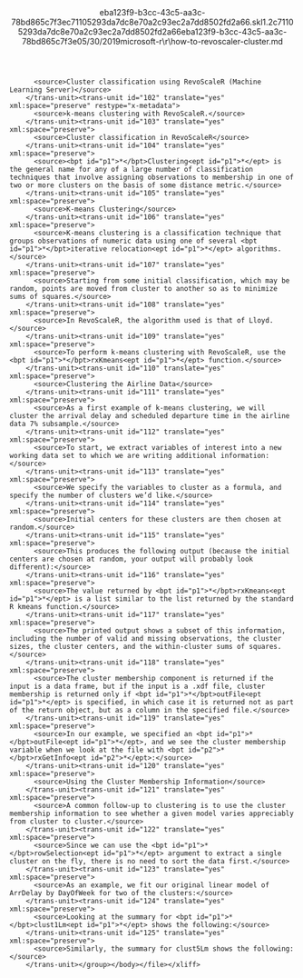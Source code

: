 <?xml version="1.0"?><xliff version="1.2" xmlns="urn:oasis:names:tc:xliff:document:1.2" xmlns:xsi="http://www.w3.org/2001/XMLSchema-instance" xsi:schemaLocation="urn:oasis:names:tc:xliff:document:1.2 xliff-core-1.2-transitional.xsd"><file datatype="xml" original="how-to-revoscaler-cluster.md" source-language="en-US" target-language="en-US"><header><tool tool-id="mdxliff" tool-name="mdxliff" tool-version="1.0-8ab897d" tool-company="Microsoft" /><xliffext:skl_file_name xmlns:xliffext="urn:microsoft:content:schema:xliffextensions">eba123f9-b3cc-43c5-aa3c-78bd865c7f3ec71105293da7dc8e70a2c93ec2a7dd8502fd2a66.skl</xliffext:skl_file_name><xliffext:version xmlns:xliffext="urn:microsoft:content:schema:xliffextensions">1.2</xliffext:version><xliffext:ms.openlocfilehash xmlns:xliffext="urn:microsoft:content:schema:xliffextensions">c71105293da7dc8e70a2c93ec2a7dd8502fd2a66</xliffext:ms.openlocfilehash><xliffext:ms.sourcegitcommit xmlns:xliffext="urn:microsoft:content:schema:xliffextensions">eba123f9-b3cc-43c5-aa3c-78bd865c7f3e</xliffext:ms.sourcegitcommit><xliffext:ms.lasthandoff xmlns:xliffext="urn:microsoft:content:schema:xliffextensions">05/30/2019</xliffext:ms.lasthandoff><xliffext:ms.openlocfilepath xmlns:xliffext="urn:microsoft:content:schema:xliffextensions">microsoft-r\r\how-to-revoscaler-cluster.md</xliffext:ms.openlocfilepath></header><body><group id="content" extype="content"><trans-unit id="101" translate="yes" xml:space="preserve" restype="x-metadata">
          <source>Cluster classification using RevoScaleR (Machine Learning Server)</source>
        </trans-unit><trans-unit id="102" translate="yes" xml:space="preserve" restype="x-metadata">
          <source>k-means clustering with RevoScaleR.</source>
        </trans-unit><trans-unit id="103" translate="yes" xml:space="preserve">
          <source>Cluster classification in RevoScaleR</source>
        </trans-unit><trans-unit id="104" translate="yes" xml:space="preserve">
          <source><bpt id="p1">*</bpt>Clustering<ept id="p1">*</ept> is the general name for any of a large number of classification techniques that involve assigning observations to membership in one of two or more clusters on the basis of some distance metric.</source>
        </trans-unit><trans-unit id="105" translate="yes" xml:space="preserve">
          <source>K-means Clustering</source>
        </trans-unit><trans-unit id="106" translate="yes" xml:space="preserve">
          <source>K-means clustering is a classification technique that groups observations of numeric data using one of several <bpt id="p1">*</bpt>iterative relocation<ept id="p1">*</ept> algorithms.</source>
        </trans-unit><trans-unit id="107" translate="yes" xml:space="preserve">
          <source>Starting from some initial classification, which may be random, points are moved from cluster to another so as to minimize sums of squares.</source>
        </trans-unit><trans-unit id="108" translate="yes" xml:space="preserve">
          <source>In RevoScaleR, the algorithm used is that of Lloyd.</source>
        </trans-unit><trans-unit id="109" translate="yes" xml:space="preserve">
          <source>To perform k-means clustering with RevoScaleR, use the <bpt id="p1">*</bpt>rxKmeans<ept id="p1">*</ept> function.</source>
        </trans-unit><trans-unit id="110" translate="yes" xml:space="preserve">
          <source>Clustering the Airline Data</source>
        </trans-unit><trans-unit id="111" translate="yes" xml:space="preserve">
          <source>As a first example of k-means clustering, we will cluster the arrival delay and scheduled departure time in the airline data 7% subsample.</source>
        </trans-unit><trans-unit id="112" translate="yes" xml:space="preserve">
          <source>To start, we extract variables of interest into a new working data set to which we are writing additional information:</source>
        </trans-unit><trans-unit id="113" translate="yes" xml:space="preserve">
          <source>We specify the variables to cluster as a formula, and specify the number of clusters we’d like.</source>
        </trans-unit><trans-unit id="114" translate="yes" xml:space="preserve">
          <source>Initial centers for these clusters are then chosen at random.</source>
        </trans-unit><trans-unit id="115" translate="yes" xml:space="preserve">
          <source>This produces the following output (because the initial centers are chosen at random, your output will probably look different):</source>
        </trans-unit><trans-unit id="116" translate="yes" xml:space="preserve">
          <source>The value returned by <bpt id="p1">*</bpt>rxKmeans<ept id="p1">*</ept> is a list similar to the list returned by the standard R kmeans function.</source>
        </trans-unit><trans-unit id="117" translate="yes" xml:space="preserve">
          <source>The printed output shows a subset of this information, including the number of valid and missing observations, the cluster sizes, the cluster centers, and the within-cluster sums of squares.</source>
        </trans-unit><trans-unit id="118" translate="yes" xml:space="preserve">
          <source>The cluster membership component is returned if the input is a data frame, but if the input is a .xdf file, cluster membership is returned only if <bpt id="p1">*</bpt>outFile<ept id="p1">*</ept> is specified, in which case it is returned not as part of the return object, but as a column in the specified file.</source>
        </trans-unit><trans-unit id="119" translate="yes" xml:space="preserve">
          <source>In our example, we specified an <bpt id="p1">*</bpt>outFile<ept id="p1">*</ept>, and we see the cluster membership variable when we look at the file with <bpt id="p2">*</bpt>rxGetInfo<ept id="p2">*</ept>:</source>
        </trans-unit><trans-unit id="120" translate="yes" xml:space="preserve">
          <source>Using the Cluster Membership Information</source>
        </trans-unit><trans-unit id="121" translate="yes" xml:space="preserve">
          <source>A common follow-up to clustering is to use the cluster membership information to see whether a given model varies appreciably from cluster to cluster.</source>
        </trans-unit><trans-unit id="122" translate="yes" xml:space="preserve">
          <source>Since we can use the <bpt id="p1">*</bpt>rowSelection<ept id="p1">*</ept> argument to extract a single cluster on the fly, there is no need to sort the data first.</source>
        </trans-unit><trans-unit id="123" translate="yes" xml:space="preserve">
          <source>As an example, we fit our original linear model of ArrDelay by DayOfWeek for two of the clusters:</source>
        </trans-unit><trans-unit id="124" translate="yes" xml:space="preserve">
          <source>Looking at the summary for <bpt id="p1">*</bpt>clust1Lm<ept id="p1">*</ept> shows the following:</source>
        </trans-unit><trans-unit id="125" translate="yes" xml:space="preserve">
          <source>Similarly, the summary for clust5Lm shows the following:</source>
        </trans-unit></group></body></file></xliff>